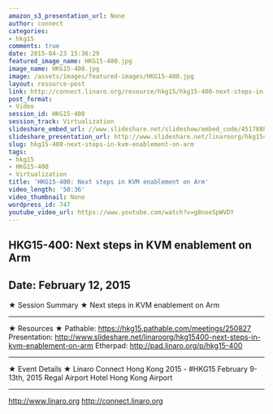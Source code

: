 ```yaml
---
amazon_s3_presentation_url: None
author: connect
categories:
- hkg15
comments: true
date: 2015-04-23 15:36:29
featured_image_name: HKG15-400.jpg
image_name: HKG15-400.jpg
image: /assets/images/featured-images/HKG15-400.jpg
layout: resource-post
link: http://connect.linaro.org/resource/hkg15/hkg15-400-next-steps-in-kvm-enablement-on-arm/
post_format:
- Video
session_id: HKG15-400
session_track: Virtualization
slideshare_embed_url: //www.slideshare.net/slideshow/embed_code/45178884
slideshare_presentation_url: http://www.slideshare.net/linaroorg/hkg15400-next-steps-in-kvm-enablement-on-arm
slug: hkg15-400-next-steps-in-kvm-enablement-on-arm
tags:
- hkg15
- HKG15-400
- Virtualization
title: 'HKG15-400: Next steps in KVM enablement on Arm'
video_length: '50:36'
video_thumbnail: None
wordpress_id: 747
youtube_video_url: https://www.youtube.com/watch?v=g8noeSpWVDY
---
```


## HKG15-400: Next steps in KVM enablement on Arm

## Date: February 12, 2015

★ Session Summary ★
Next steps in KVM enablement on Arm

---

★ Resources ★
Pathable: https://hkg15.pathable.com/meetings/250827
Presentation: http://www.slideshare.net/linaroorg/hkg15400-next-steps-in-kvm-enablement-on-arm Etherpad: http://pad.linaro.org/p/hkg15-400

---

★ Event Details ★
Linaro Connect Hong Kong 2015 - #HKG15
February 9-13th, 2015
Regal Airport Hotel Hong Kong Airport

---

http://www.linaro.org
http://connect.linaro.org